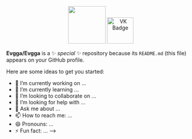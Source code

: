 <div id="header" align="center"><img src="https://media.giphy.com/media/dWxO36Jzd6bTSt5dIY/giphy.gif" width="100"/></div<div id="badges" align-"center">
  <a href="https://vk.com/evadream7">
     <img src="https://img.shields.io/badge/VK-blue?style=for-the-badge&logo=VK&logoColor=white" alt="VK Badge" width="70"/>
  </a>
</div>
  





**Evgga/Evgga** is a ✨ _special_ ✨ repository because its `README.md` (this file) appears on your GitHub profile.

Here are some ideas to get you started:

- 🔭 I’m currently working on ...
- 🌱 I’m currently learning ...
- 👯 I’m looking to collaborate on ...
- 🤔 I’m looking for help with ...
- 💬 Ask me about ...
- 📫 How to reach me: ...
- 😄 Pronouns: ...
- ⚡ Fun fact: ...
-->
